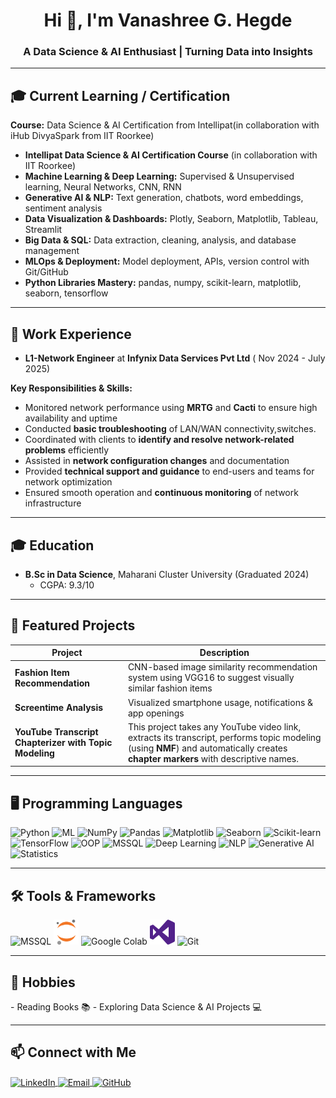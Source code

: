 <h1 align="center">Hi 👋, I'm Vanashree G. Hegde</h1>
<h3 align="center">A Data Science & AI Enthusiast | Turning Data into Insights</h3>

---

## 🎓 Current Learning / Certification

**Course:** Data Science & AI Certification from Intellipat(in collaboration with iHub DivyaSpark from IIT Roorkee)

- **Intellipat Data Science & AI Certification Course** (in collaboration with IIT Roorkee)  
- **Machine Learning & Deep Learning:** Supervised & Unsupervised learning, Neural Networks, CNN, RNN  
- **Generative AI & NLP:** Text generation, chatbots, word embeddings, sentiment analysis  
- **Data Visualization & Dashboards:** Plotly, Seaborn, Matplotlib, Tableau, Streamlit  
- **Big Data & SQL:** Data extraction, cleaning, analysis, and database management  
- **MLOps & Deployment:** Model deployment, APIs, version control with Git/GitHub  
- **Python Libraries Mastery:** pandas, numpy, scikit-learn, matplotlib, seaborn, tensorflow

  
 


---

## 💼 Work Experience
- **L1-Network Engineer** at **Infynix Data Services Pvt Ltd**                                                                                          ( Nov 2024 - July 2025)

**Key Responsibilities & Skills:**  
- Monitored network performance using **MRTG** and **Cacti** to ensure high availability and uptime  
- Conducted **basic troubleshooting** of LAN/WAN connectivity,switches.
- Coordinated with clients to **identify and resolve network-related problems** efficiently  
- Assisted in **network configuration changes** and documentation  
- Provided **technical support and guidance** to end-users and teams for network optimization  
- Ensured smooth operation and **continuous monitoring** of network infrastructure  

  

---

## 🎓 Education
- **B.Sc in Data Science**, Maharani Cluster University (Graduated 2024)  
  - CGPA: 9.3/10  

---

## 🚀 Featured Projects
| Project | Description | 
|---------|-------------|
| **Fashion Item Recommendation** | CNN-based image similarity recommendation system using VGG16 to suggest visually similar fashion items |
| **Screentime Analysis** | Visualized smartphone usage, notifications & app openings |
| **YouTube Transcript Chapterizer with Topic Modeling**| This project takes any YouTube video link, extracts its transcript, performs topic modeling (using **NMF**) and automatically creates **chapter markers** with descriptive names.|




---


## 🖥️ Programming Languages
<p align="left">
  <img src="https://img.shields.io/badge/Python-FFD43B?style=for-the-badge&logo=python&logoColor=blue" alt="Python" />
  <img src="https://img.shields.io/badge/ML-FF6F61?style=for-the-badge&logo=scikit-learn&logoColor=white" alt="ML" />
  <img src="https://img.shields.io/badge/Numpy-013243?style=for-the-badge&logo=numpy&logoColor=white" alt="NumPy" />
  <img src="https://img.shields.io/badge/Pandas-150458?style=for-the-badge&logo=pandas&logoColor=white" alt="Pandas" />
  <img src="https://img.shields.io/badge/Matplotlib-D14343?style=for-the-badge&logo=matplotlib&logoColor=white" alt="Matplotlib" />
  <img src="https://img.shields.io/badge/Seaborn-4C72B0?style=for-the-badge&logo=seaborn&logoColor=white" alt="Seaborn" />
  <img src="https://img.shields.io/badge/Scikit--learn-F7931E?style=for-the-badge&logo=scikit-learn&logoColor=white" alt="Scikit-learn" />
  <img src="https://img.shields.io/badge/TensorFlow-FF6F00?style=for-the-badge&logo=tensorflow&logoColor=white" alt="TensorFlow" />
  <img src="https://img.shields.io/badge/OOP-007ACC?style=for-the-badge&logo=java&logoColor=white" alt="OOP" />
  <img src="https://img.shields.io/badge/MSSQL-CC2927?style=for-the-badge&logo=microsoft-sql-server&logoColor=white" alt="MSSQL" />
  <img src="https://img.shields.io/badge/DeepLearning-0F4C81?style=for-the-badge&logo=keras&logoColor=white" alt="Deep Learning" />
  <img src="https://img.shields.io/badge/NLP-4CAF50?style=for-the-badge&logo=python&logoColor=white" alt="NLP" />
  <img src="https://img.shields.io/badge/GenAI-FF4500?style=for-the-badge&logo=openai&logoColor=white" alt="Generative AI" />
  <img src="https://img.shields.io/badge/Statistics-8A2BE2?style=for-the-badge&logo=gnu&logoColor=white" alt="Statistics" />
</p>


---

## 🛠️ Tools & Frameworks
<p align="left">
  <img src="https://www.svgrepo.com/show/303229/microsoft-sql-server-logo.svg" alt="MSSQL" width="40" height="40"/>
  <img src="https://raw.githubusercontent.com/devicons/devicon/master/icons/jupyter/jupyter-original.svg" alt="Jupyter Notebook" width="40" height="40"/>
  <img src="https://img.icons8.com/color/48/000000/google-colab.png" alt="Google Colab" width="40" height="40"/>
  <img src="https://raw.githubusercontent.com/devicons/devicon/master/icons/visualstudio/visualstudio-plain.svg" alt="VS Code" width="40" height="40"/>
  <img src="https://www.vectorlogo.zone/logos/git-scm/git-scm-icon.svg" alt="Git" width="40" height="40"/> 
</p>


---

## 📖 Hobbies
<p align="left">
- Reading Books 📚  
- Exploring Data Science & AI Projects 💻  
</p>

---


## 📫 Connect with Me
<p align="left">
  <a href="https://linkedin.com/in/vanashree-g-hegde" target="_blank">
    <img align="center" src="https://img.shields.io/badge/LinkedIn-blue?style=for-the-badge&logo=linkedin&logoColor=white" alt="LinkedIn" />
  </a>
  <a href="mailto:hegdevanashree88@gmail.com" target="_blank">
    <img align="center" src="https://img.shields.io/badge/Gmail-D14836?style=for-the-badge&logo=gmail&logoColor=white" alt="Email" />
  </a>
  <a href="https://github.com/vanashree-hegde" target="_blank">
    <img align="center" src="https://img.shields.io/badge/GitHub-black?style=for-the-badge&logo=github&logoColor=white" alt="GitHub" />
  </a>
</p>




